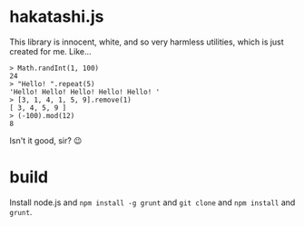 hakatashi.js
============

This library is innocent, white, and so very harmless utilities, which is just created for me. Like...

```
> Math.randInt(1, 100)
24
> "Hello! ".repeat(5)
'Hello! Hello! Hello! Hello! Hello! '
> [3, 1, 4, 1, 5, 9].remove(1)
[ 3, 4, 5, 9 ]
> (-100).mod(12)
8
```

Isn't it good, sir? :wink:

# build

Install node.js and `npm install -g grunt` and `git clone` and `npm install` and `grunt`.
